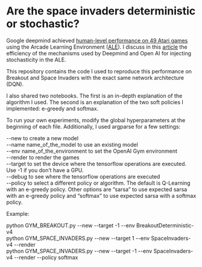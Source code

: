 # Are the space invaders deterministic or stochastic?

Google deepmind achieved [human-level performance on 49 Atari games](https://www.nature.com/articles/nature14236) using the Arcade Learning Environment ([ALE](https://arxiv.org/abs/1207.4708)). I discuss in this [article](https://medium.com/@nicolasmaquaire/are-the-space-invaders-deterministic-or-stochastic-595a30becae2) the efficiency of the mechanisms used by Deepmind and Open AI for injecting stochasticity in the ALE.<br>

This repository contains the code I used to reproduce this performance on Breakout and Space Invaders with the exact same network architecture (DQN).<br>

I also shared two notebooks. The first is an in-depth explanation of the algorithm I used. The second is an explanation of the two soft policies I implemented: e-greedy and softmax. <br>

To run your own experiments, modify the global hyperparameters at the beginning of each file. Additionally, I used argparse for a few settings: <br>

--new to create a new model <br>
--name name_of_the_model to use an existing model<br>
--env name_of_the_environment to set the OpenAI Gym environment<br>
--render to render the games<br>
--target to set the device where the tensorflow operations are executed. Use -1 if you don’t have a GPU.<br>
--debug to see where the tensorflow operations are executed<br>
--policy to select a different policy or algorithm. The default is Q-Learning with an e-greedy policy. Other options are “sarsa” to use expected sarsa with an e-greedy policy and “softmax” to use expected sarsa with a softmax policy.<br>

Example: <br>

python GYM_BREAKOUT.py --new --target -1 --env BreakoutDeterministic-v4<br>
python GYM_SPACE_INVADERS.py --new --target 1 --env SpaceInvaders-v4 --render<br>
python GYM_SPACE_INVADERS.py --new --target -1 --env SpaceInvaders-v4 --render --policy softmax<br>


